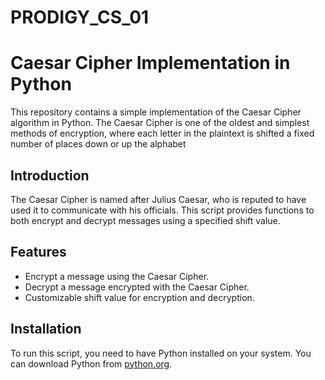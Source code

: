 # PRODIGY_CS_01
# Caesar Cipher Implementation in Python

This repository contains a simple implementation of the Caesar Cipher algorithm in Python. The Caesar Cipher is one of the oldest and simplest methods of encryption, where each letter in the plaintext is shifted a fixed number of places down or up the alphabet
## Introduction

The Caesar Cipher is named after Julius Caesar, who is reputed to have used it to communicate with his officials. This script provides functions to both encrypt and decrypt messages using a specified shift value.

## Features

- Encrypt a message using the Caesar Cipher.
- Decrypt a message encrypted with the Caesar Cipher.
- Customizable shift value for encryption and decryption.

## Installation

To run this script, you need to have Python installed on your system. You can download Python from [python.org](https://www.python.org/).
